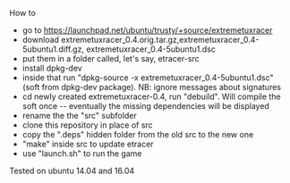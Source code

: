 How to 

- go to https://launchpad.net/ubuntu/trusty/+source/extremetuxracer
- download extremetuxracer_0.4.orig.tar.gz,extremetuxracer_0.4-5ubuntu1.diff.gz, extremetuxracer_0.4-5ubuntu1.dsc 
- put them in a folder called, let's say, etracer-src
- install dpkg-dev
- inside that run "dpkg-source -x extremetuxracer_0.4-5ubuntu1.dsc" (soft from dpkg-dev package). NB: ignore messages about signatures
- cd newly created extremetuxracer-0.4, run "debuild". Will compile the soft once -- eventually the missing dependencies will be displayed
- rename the the "src" subfolder
- clone this repository in place of src
- copy the ".deps" hidden folder from the old src to the new one
- "make" inside src to update etracer
- use "launch.sh" to run the game

Tested on ubuntu 14.04 and 16.04
